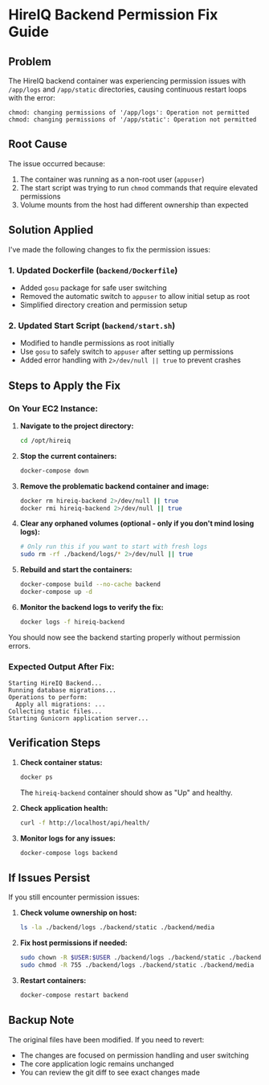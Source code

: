 # HireIQ Backend Permission Fix Guide

## Problem
The HireIQ backend container was experiencing permission issues with `/app/logs` and `/app/static` directories, causing continuous restart loops with the error:
```
chmod: changing permissions of '/app/logs': Operation not permitted
chmod: changing permissions of '/app/static': Operation not permitted
```

## Root Cause
The issue occurred because:
1. The container was running as a non-root user (`appuser`)
2. The start script was trying to run `chmod` commands that require elevated permissions
3. Volume mounts from the host had different ownership than expected

## Solution Applied
I've made the following changes to fix the permission issues:

### 1. Updated Dockerfile (`backend/Dockerfile`)
- Added `gosu` package for safe user switching
- Removed the automatic switch to `appuser` to allow initial setup as root
- Simplified directory creation and permission setup

### 2. Updated Start Script (`backend/start.sh`)
- Modified to handle permissions as root initially
- Use `gosu` to safely switch to `appuser` after setting up permissions
- Added error handling with `2>/dev/null || true` to prevent crashes

## Steps to Apply the Fix

### On Your EC2 Instance:

1. **Navigate to the project directory:**
   ```bash
   cd /opt/hireiq
   ```

2. **Stop the current containers:**
   ```bash
   docker-compose down
   ```

3. **Remove the problematic backend container and image:**
   ```bash
   docker rm hireiq-backend 2>/dev/null || true
   docker rmi hireiq-backend 2>/dev/null || true
   ```

4. **Clear any orphaned volumes (optional - only if you don't mind losing logs):**
   ```bash
   # Only run this if you want to start with fresh logs
   sudo rm -rf ./backend/logs/* 2>/dev/null || true
   ```

5. **Rebuild and start the containers:**
   ```bash
   docker-compose build --no-cache backend
   docker-compose up -d
   ```

6. **Monitor the backend logs to verify the fix:**
   ```bash
   docker logs -f hireiq-backend
   ```

You should now see the backend starting properly without permission errors.

### Expected Output After Fix:
```
Starting HireIQ Backend...
Running database migrations...
Operations to perform:
  Apply all migrations: ...
Collecting static files...
Starting Gunicorn application server...
```

## Verification Steps

1. **Check container status:**
   ```bash
   docker ps
   ```
   The `hireiq-backend` container should show as "Up" and healthy.

2. **Check application health:**
   ```bash
   curl -f http://localhost/api/health/
   ```

3. **Monitor logs for any issues:**
   ```bash
   docker-compose logs backend
   ```

## If Issues Persist

If you still encounter permission issues:

1. **Check volume ownership on host:**
   ```bash
   ls -la ./backend/logs ./backend/static ./backend/media
   ```

2. **Fix host permissions if needed:**
   ```bash
   sudo chown -R $USER:$USER ./backend/logs ./backend/static ./backend/media
   sudo chmod -R 755 ./backend/logs ./backend/static ./backend/media
   ```

3. **Restart containers:**
   ```bash
   docker-compose restart backend
   ```

## Backup Note
The original files have been modified. If you need to revert:
- The changes are focused on permission handling and user switching
- The core application logic remains unchanged
- You can review the git diff to see exact changes made